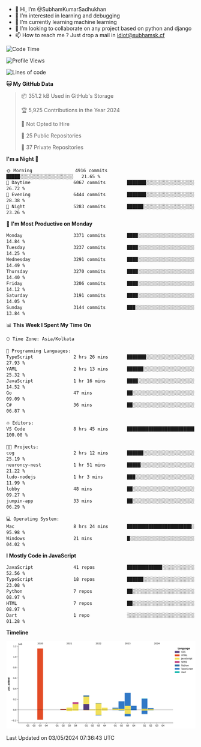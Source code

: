 - 👋 Hi, I’m @SubhamKumarSadhukhan
- 👀 I’m interested in learning and debugging
- 🌱 I’m currently learning machine learning
- 💞️ I’m looking to collaborate on any project based on python and django
- 📫 How to reach me ?
      Just drop a mail in idiot@subhamsk.cf

<!---
SubhamKumarSadhukhan/SubhamKumarSadhukhan is a ✨ special ✨ repository because its `README.md` (this file) appears on your GitHub profile.
You can click the Preview link to take a look at your changes.
--->


<!--START_SECTION:waka-->
![Code Time](http://img.shields.io/badge/Code%20Time-2%2C146%20hrs%2021%20mins-blue)

![Profile Views](http://img.shields.io/badge/Profile%20Views-1-blue)

![Lines of code](https://img.shields.io/badge/From%20Hello%20World%20I%27ve%20Written-2.6%20million%20lines%20of%20code-blue)

**🐱 My GitHub Data** 

> 📦 351.2 kB Used in GitHub's Storage 
 > 
> 🏆 5,925 Contributions in the Year 2024
 > 
> 🚫 Not Opted to Hire
 > 
> 📜 25 Public Repositories 
 > 
> 🔑 37 Private Repositories 
 > 
**I'm a Night 🦉** 

```text
🌞 Morning                4916 commits        █████░░░░░░░░░░░░░░░░░░░░   21.65 % 
🌆 Daytime                6067 commits        ███████░░░░░░░░░░░░░░░░░░   26.72 % 
🌃 Evening                6444 commits        ███████░░░░░░░░░░░░░░░░░░   28.38 % 
🌙 Night                  5283 commits        ██████░░░░░░░░░░░░░░░░░░░   23.26 % 
```
📅 **I'm Most Productive on Monday** 

```text
Monday                   3371 commits        ████░░░░░░░░░░░░░░░░░░░░░   14.84 % 
Tuesday                  3237 commits        ████░░░░░░░░░░░░░░░░░░░░░   14.25 % 
Wednesday                3291 commits        ████░░░░░░░░░░░░░░░░░░░░░   14.49 % 
Thursday                 3270 commits        ████░░░░░░░░░░░░░░░░░░░░░   14.40 % 
Friday                   3206 commits        ████░░░░░░░░░░░░░░░░░░░░░   14.12 % 
Saturday                 3191 commits        ████░░░░░░░░░░░░░░░░░░░░░   14.05 % 
Sunday                   3144 commits        ███░░░░░░░░░░░░░░░░░░░░░░   13.84 % 
```


📊 **This Week I Spent My Time On** 

```text
🕑︎ Time Zone: Asia/Kolkata

💬 Programming Languages: 
TypeScript               2 hrs 26 mins       ███████░░░░░░░░░░░░░░░░░░   27.93 % 
YAML                     2 hrs 13 mins       ██████░░░░░░░░░░░░░░░░░░░   25.32 % 
JavaScript               1 hr 16 mins        ████░░░░░░░░░░░░░░░░░░░░░   14.52 % 
Go                       47 mins             ██░░░░░░░░░░░░░░░░░░░░░░░   09.09 % 
C#                       36 mins             ██░░░░░░░░░░░░░░░░░░░░░░░   06.87 % 

🔥 Editors: 
VS Code                  8 hrs 45 mins       █████████████████████████   100.00 % 

🐱‍💻 Projects: 
cog                      2 hrs 12 mins       ██████░░░░░░░░░░░░░░░░░░░   25.19 % 
neuroncy-nest            1 hr 51 mins        █████░░░░░░░░░░░░░░░░░░░░   21.22 % 
ludo-nodejs              1 hr 3 mins         ███░░░░░░░░░░░░░░░░░░░░░░   11.99 % 
lobby                    48 mins             ██░░░░░░░░░░░░░░░░░░░░░░░   09.27 % 
jumpin-app               33 mins             ██░░░░░░░░░░░░░░░░░░░░░░░   06.29 % 

💻 Operating System: 
Mac                      8 hrs 24 mins       ████████████████████████░   95.98 % 
Windows                  21 mins             █░░░░░░░░░░░░░░░░░░░░░░░░   04.02 % 
```

**I Mostly Code in JavaScript** 

```text
JavaScript               41 repos            █████████████░░░░░░░░░░░░   52.56 % 
TypeScript               18 repos            ██████░░░░░░░░░░░░░░░░░░░   23.08 % 
Python                   7 repos             ██░░░░░░░░░░░░░░░░░░░░░░░   08.97 % 
HTML                     7 repos             ██░░░░░░░░░░░░░░░░░░░░░░░   08.97 % 
Dart                     1 repo              ░░░░░░░░░░░░░░░░░░░░░░░░░   01.28 % 
```



**Timeline**

![Lines of Code chart](https://raw.githubusercontent.com/SubhamKumarSadhukhan/SubhamKumarSadhukhan/main/assets/bar_graph.png)


 Last Updated on 03/05/2024 07:36:43 UTC
<!--END_SECTION:waka-->
